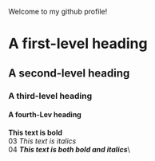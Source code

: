 Welcome to my github profile!
# A first-level heading
## A second-level heading
### A third-level heading
#### A fourth-Lev heading
**This text is bold**\
03 *This text is italics*\
04 ***This text is both bold and italics***\
